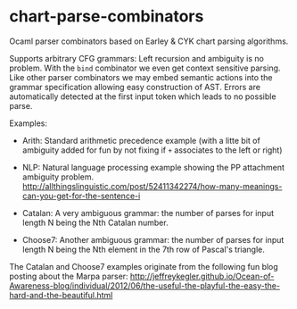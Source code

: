 # chart-parse-combinators

Ocaml parser combinators based on Earley & CYK chart parsing algorithms.

Supports arbitrary CFG grammars: Left recursion and ambiguity is no
problem. With the `bind` combinator we even get context sensitive parsing.
Like other parser combinators we may embed semantic actions into the
grammar specification allowing easy construction of AST.
Errors are automatically detected at the first input token which leads
to no possible parse.

Examples:

* Arith: Standard arithmetic precedence example (with a litte bit of ambiguity added for fun by not fixing if `+` associates to the left or right)

* NLP: Natural language processing example showing the PP attachment ambiguity problem.
http://allthingslinguistic.com/post/52411342274/how-many-meanings-can-you-get-for-the-sentence-i

* Catalan: A very ambiguous grammar: the number of parses for input length N being the Nth Catalan number.

* Choose7: Another ambiguous grammar: the number of parses for input length N being the Nth element in the 7th row of Pascal's triangle.

The Catalan and Choose7 examples originate from the following fun blog posting about the Marpa parser:
http://jeffreykegler.github.io/Ocean-of-Awareness-blog/individual/2012/06/the-useful-the-playful-the-easy-the-hard-and-the-beautiful.html
